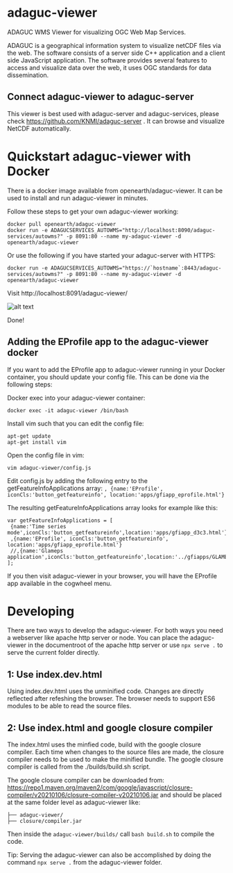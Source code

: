 # adaguc-viewer

ADAGUC WMS Viewer for visualizing OGC Web Map Services.

ADAGUC is a geographical information system to visualize netCDF files via the web. The software consists of a server side C++ application and a client side JavaScript application. The software provides several features to access and visualize data over the web, it uses OGC standards for data dissemination.

## Connect adaguc-viewer to adaguc-server

This viewer is best used with adaguc-server and adaguc-services, please check https://github.com/KNMI/adaguc-server . It can browse and visualize NetCDF automatically.

# Quickstart adaguc-viewer with Docker

There is a docker image available from openearth/adaguc-viewer. It can be used to install and run adaguc-viewer in minutes.

Follow these steps to get your own adaguc-viewer working:

```
docker pull openearth/adaguc-viewer
docker run -e ADAGUCSERVICES_AUTOWMS="http://localhost:8090/adaguc-services/autowms?" -p 8091:80 --name my-adaguc-viewer -d openearth/adaguc-viewer
```

Or use the following if you have started your adaguc-server with HTTPS:

```
docker run -e ADAGUCSERVICES_AUTOWMS="https://`hostname`:8443/adaguc-services/autowms?" -p 8091:80 --name my-adaguc-viewer -d openearth/adaguc-viewer
```

Visit http://localhost:8091/adaguc-viewer/

![alt text](./docs/screenshot-viewer-autowms.png "Adaguc AutoWMS App")

Done!

## Adding the EProfile app to the adaguc-viewer docker

If you want to add the EProfile app to adaguc-viewer running in your Docker container, you should update your config
file. This can be done via the following steps:

Docker exec into your adaguc-viewer container:

```
docker exec -it adaguc-viewer /bin/bash
```

Install vim such that you can edit the config file:

```
apt-get update
apt-get install vim
```

Open the config file in vim:

```
vim adaguc-viewer/config.js
```

Edit config.js by adding the following entry to the getFeatureInfoApplications array:
`, {name:'EProfile', iconCls:'button_getfeatureinfo', location:'apps/gfiapp_eprofile.html'}`

The resulting getFeatureInfoApplications array looks for example like this:

```
var getFeatureInfoApplications = [
 {name:'Time series mode',iconCls:'button_getfeatureinfo',location:'apps/gfiapp_d3c3.html'}
 ,{name:'EProfile', iconCls:'button_getfeatureinfo', location:'apps/gfiapp_eprofile.html'}
 //,{name:'Glameps application',iconCls:'button_getfeatureinfo',location:'../gfiapps/GLAMEPS_gfiapp.html'}
];
```

If you then visit adaguc-viewer in your browser, you will have the EProfile app available in the cogwheel menu.

# Developing

There are two ways to develop the adaguc-viewer. For both ways you need a webserver like apache http server or node. You can place the adaguc-viewer in the documentroot of the apache http server or use `npx serve .` to serve the current folder directly.

## 1: Use index.dev.html

Using index.dev.html uses the unminified code. Changes are directly reflected after refeshing the browser. The browser needs to support ES6 modules to be able to read the source files.

## 2: Use index.html and google closure compiler

The index.html uses the minfied code, build with the google closure compiler. Each time when changes to the source files are made, the closure compiler needs to be used to make the minified bundle. The google closure compiler is called from the ./builds/build.sh script.

The google closure compiler can be downloaded from: https://repo1.maven.org/maven2/com/google/javascript/closure-compiler/v20210106/closure-compiler-v20210106.jar and should be placed at the same folder level as adaguc-viewer like:

```
├── adaguc-viewer/
├── closure/compiler.jar
```

Then inside the `adaguc-viewer/builds/` call `bash build.sh` to compile the code.

Tip: Serving the adaguc-viewer can also be accomplished by doing the command `npx serve .` from the adaguc-viewer folder.
